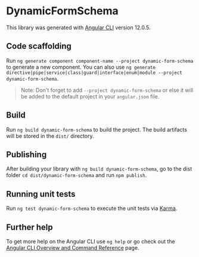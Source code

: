 # DynamicFormSchema

This library was generated with [Angular CLI](https://github.com/angular/angular-cli) version 12.0.5.

## Code scaffolding

Run `ng generate component component-name --project dynamic-form-schema` to generate a new component. You can also use `ng generate directive|pipe|service|class|guard|interface|enum|module --project dynamic-form-schema`.
> Note: Don't forget to add `--project dynamic-form-schema` or else it will be added to the default project in your `angular.json` file. 

## Build

Run `ng build dynamic-form-schema` to build the project. The build artifacts will be stored in the `dist/` directory.

## Publishing

After building your library with `ng build dynamic-form-schema`, go to the dist folder `cd dist/dynamic-form-schema` and run `npm publish`.

## Running unit tests

Run `ng test dynamic-form-schema` to execute the unit tests via [Karma](https://karma-runner.github.io).

## Further help

To get more help on the Angular CLI use `ng help` or go check out the [Angular CLI Overview and Command Reference](https://angular.io/cli) page.
